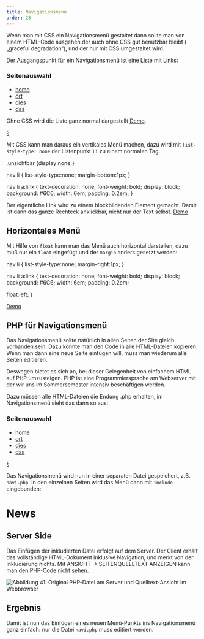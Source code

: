 ```yaml
---
title: Navigationsmenü
order: 25
---
```


Wenn man mit CSS ein Navigationsmenü gestaltet dann sollte man von einem HTML-Code ausgehen der auch ohne CSS gut benutzbar bleibt ( „graceful degradation“), und der nur mit CSS umgestaltet wird.

Der Ausgangspunkt für ein Navigationsmenü ist eine Liste mit Links:

<htmlcode>
<nav>
  <h3 class="unsichtbar">Seitenauswahl</h3>
  <ul>
    <li><a href="index.html">home</a></li>
    <li><a href="ort.html">ort</a></li>
    <li><a href="dies.html">dies</a></li>
    <li><a href="das.html">das</a></li>
  </ul>
</nav>
</htmlcode>

Ohne CSS wird die Liste ganz normal dargestellt [Demo](/images/navi-demo.html).

§

Mit CSS kann man daraus ein vertikales Menü machen, dazu wird mit
`list-style-type: none` der Listenpunkt `li` zu einem normalen Tag. 

<css>
.unsichtbar {display:none;}

nav li {
   list-style-type:none;
   margin-bottom:1px; 
}

nav li a:link {
   text-decoration: none;
   font-weight: bold;
   display: block;
   background: #6C6;
   width: 6em;
   padding: 0.2em;
}
</css>

Der eigentliche Link wird zu einem blockbildenden Element gemacht.
Damit ist dann das ganze Rechteck anklickbar, nicht nur der Text selbst.
[Demo](/images/navi-demo-1.html)

Horizontales Menü
------------------

Mit Hilfe von `float` kann man das Menü auch horizontal darstellen, dazu muß nur
ein `float` eingefügt und der `margin` anders gesetzt werden:

<css>
nav li {
   list-style-type:none;
   margin-right:1px; 
}

nav li a:link {
   text-decoration: none;
   font-weight: bold;
   display: block;
   background: #6C6;
   width: 6em;
   padding: 0.2em;

   float:left;
}
</css>

[Demo](/images/navi-demo-2.html)

PHP für Navigationsmenü 
-----------------------------------------
Das Navigationsmenü sollte natürlich in allen Seiten der Site gleich vorhanden sein. 
Dazu könnte man den Code in alle HTML-Dateien kopieren. Wenn man 
dann eine neue Seite einfügen will, muss man wiederum alle Seiten editieren.

Deswegen bietet es sich an, bei dieser Gelegenheit von einfachem HTML auf PHP umzusteigen. 
PHP ist eine Programmiersprache am Webserver mit der wir uns im Sommersemester intensiv beschäftigen werden.

Dazu müssen alle HTML-Dateien die Endung .php erhalten, im Navigationsmenü sieht das dann so aus:

<htmlcode>
<nav>
   <h3 class="unsichtbar">Seitenauswahl</h3>
   <ul>
      <li><a href="index.php">home</a></li>
      <li><a href="ort.php">ort</a></li>
      <li><a href="dies.php">dies</a></li>
      <li><a href="das.php">das</a></li>
   </ul>
</nav>
</htmlcode>

§

Das Navigationsmenü wird nun in einer separaten Datei gespeichert, 
z.B. `navi.php`.  In den einzelnen Seiten wird das Menü dann mit `include` eingebunden:

<htmlcode>
<body>
<?php include "navi.php"; ?>
<h1>News</h1>
</htmlcode>

Server Side
-----------

Das Einfügen der inkludierten Datei erfolgt auf dem Server. 
Der Client erhält das vollständige HTML-Dokument inklusive Navigation, und merkt von der Inkludierung nichts. Mit ANSICHT → SEITENQUELLTEXT ANZEIGEN kann man den PHP-Code nicht sehen. 

![Abbildung 41: Original PHP-Datei am Server und Quelltext-Ansicht im Webbrowser](/images/image145.png)


Ergebnis
-------

Damit ist nun das Einfügen eines neuen Menü-Punkts ins Navigationsmenü 
ganz einfach: nur die Datei `navi.php` muss editiert werden.

